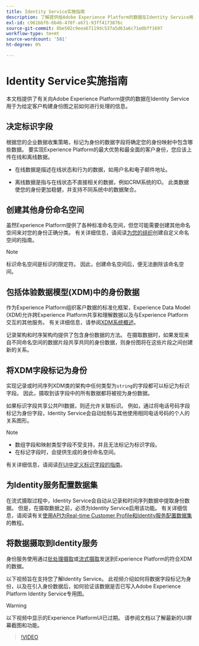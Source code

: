 ```yaml
---
title: Identity Service实施指南
description: 了解提供给Adobe Experience Platform的数据在Identity Service用于构建身份图之前如何进行处理。
exl-id: c961bbf6-6b46-470f-a671-93ff4173876c
source-git-commit: 8be502c9eea67119dc537a5d63a6c71e0bff1697
workflow-type: tm+mt
source-wordcount: '581'
ht-degree: 0%

---
```


# Identity Service实施指南

本文档提供了有关向Adobe Experience Platform提供的数据在Identity Service用于为给定客户构建身份图之前如何进行处理的信息。

## 决定标识字段

根据您的企业数据收集策略，标记为身份的数据字段将确定您的身份映射中包含哪些数据。 要实现Experience Platform的最大优势和最全面的客户身份，您应该上传在线和离线数据。

* 在线数据是描述在线状态和行为的数据，如用户名和电子邮件地址。

* 离线数据是指与在线状态不直接相关的数据，例如CRM系统的ID。 此类数据使您的身份更加稳健，并支持不同系统中的数据聚合。

## 创建其他身份命名空间

虽然Experience Platform提供了各种标准命名空间，但您可能需要创建其他命名空间来对您的身份正确分类。 有关详细信息，请阅读[为您的组织](./features/namespaces.md)创建自定义命名空间的指南。

>[!NOTE]
>
>标识命名空间是标识的限定符。 因此，创建命名空间后，便无法删除该命名空间。

## 包括体验数据模型(XDM)中的身份数据

作为Experience Platform组织客户数据的标准化框架，Experience Data Model (XDM)允许跨Experience Platform共享和理解数据以及与Experience Platform交互的其他服务。 有关详细信息，请参阅[XDM系统概述](../xdm/home.md)。

记录架构和时序架构均提供了包含身份数据的方法。 在摄取数据时，如果发现来自不同命名空间的数据片段共享共同的身份数据，则身份图将在这些片段之间创建新的关系。

## 将XDM字段标记为身份

实现记录或时间序列XDM类的架构中任何类型为`string`的字段都可以标记为标识字段。 因此，摄取到该字段中的所有数据都将被视为身份数据。

如果标识字段共享公共PII数据，则还允许关联标识。
例如，通过将电话号码字段标记为身份字段，Identity Service会自动绘制与其他使用相同电话号码的个人的关系图形。

>[!NOTE]
>
>* 数组字段和映射类型字段不受支持，并且无法标记为标识字段。
>* 在标记字段时，会提供生成的身份命名空间。

有关详细信息，请阅读[在UI中定义标识字段的指南](../xdm/ui/fields/identity.md)。

## 为Identity服务配置数据集

在流式摄取过程中，Identity Service会自动从记录和时间序列数据中提取身份数据。 但是，在摄取数据之前，必须为Identity Service启用该功能。 有关详细信息，请阅读有关[使用API为Real-time Customer Profile和Identity服务配置数据集](../profile/tutorials/dataset-configuration.md)的教程。

## 将数据摄取到Identity服务

身份服务使用通过[批处理摄取](../ingestion/batch-ingestion/overview.md)或[流式摄取](../ingestion/streaming-ingestion/overview.md)发送到Experience Platform的符合XDM的数据。

以下视频旨在支持您了解Identity Service。 此视频介绍如何将数据字段标记为身份，以及在引入身份数据后，如何验证该数据是否已写入Adobe Experience Platform Identity Service专用图。

>[!WARNING]
>
>以下视频中显示的Experience PlatformUI已过期。 请参阅文档以了解最新的UI屏幕截图和功能。

>[!VIDEO](https://video.tv.adobe.com/v/28167?quality=12&learn=on)
